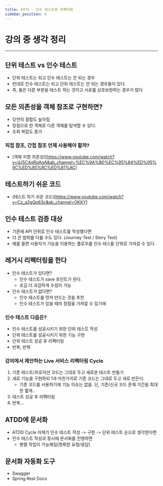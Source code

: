 ```yaml
---
title: 4주차 - 인수 테스트와 리팩터링
sidebar_position: 4
---
```

# 강의 중 생각 정리
---

## 단위 테스트 vs 인수 테스트
- 단위 테스트는 되고 인수 테스트는 안 되는 경우
- 반대로 인수 테스트는 되고 단위 테스트는 안 되는 경우들이 있다.
- 즉, 둘은 다른 부분을 테스트 하는 것이고 서로를 상호보완하는 경우가 많다

## 모든 의존성을 객체 참조로 구현하면?
- 당연히 결합도 높아짐
- 장점으로 한 객체로 다른 객체를 탐색할 수 있다.
- 조회 복잡도 증가

### 직접 참조, 간접 참조 언제 사용해야 할까?
- (객체 지향 의존성)[https://www.youtube.com/watch?v=dJ5C4qRqAgA&ab_channel=%EC%9A%B0%EC%95%84%ED%95%9C%ED%85%8C%ED%81%AC]

## 테스트하기 쉬운 코드
- (테스트 하기 쉬운 코드)[https://www.youtube.com/watch?v=Cz_a2gQp63c&ab_channel=OKKY]

## 인수 테스트 검증 대상
- 기존에 API 단위로 인수 테스트를 작성했다면
- 더 큰 범위를 다룰 수도 있다. (Journey Test / Story Test)
- 예를 들면 사용자가 기능을 이용하는 플로우를 인수 테스틑 단위로 가져갈 수 있다.

## 레거시 리팩터링을 한다
- 인수 테스트가 있다면?
  - 인수 테스트가 save 포인트가 된다.
  - 조금 더 과감하게 수정이 가능
- 인수 테스트가 없다면?
  - 인수 테스트를 먼저 만드는 것을 추천
  - 인수 테스트가 있을 때의 장점을 가져갈 수 있기에

### 인수 테스트 다음은?
- 인수 테스트를 성공시키기 위한 단위 테스트 작성
- 단위 테스트를 성공시키기 위한 기능 구현
- 단위 테스트 성공 후 리팩터링
- 반복, 반복

### 강의에서 제안하는 Live 서비스 리팩터링 Cycle
1. 기존 테스트/프로덕션 코드는 그대로 두고 새로운 테스트 만들기
2. 새로 기능을 구현하되 1과 마찬가지로 기존 코드는 그대로 두고 새로 만든다.
    - 기존 코드를 사용하기에 기능 이슈는 없음. 단, 기존/신규 코드 혼재 기간을 최대한 짧게..
3. 테스트 성공 후 리팩터링
4. 반복...

## ATDD에 문서화
- ATDD Cycle 자체가 인수 테스트 작성 -> 구현 -> 단위 테스트 순으로 생각한다면
- 인수 테스트 작성과 동시에 문서화를 진행하면
  - 병렬 작업이 가능해짐(명확한 요청/응답)

## 문서화 자동화 도구
- Swagger
- Spring Rest Docs
